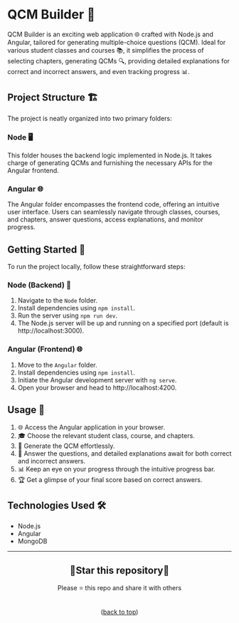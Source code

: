 <div id="top"></div>

# QCM Builder 🚀

QCM Builder is an exciting web application 🌐 crafted with Node.js and Angular, tailored for generating multiple-choice questions (QCM). Ideal for various student classes and courses 📚, it simplifies the process of selecting chapters, generating QCMs 🔍, providing detailed explanations for correct and incorrect answers, and even tracking progress 📊.

## Project Structure 🏗️

The project is neatly organized into two primary folders:

### Node 🖥️

This folder houses the backend logic implemented in Node.js. It takes charge of generating QCMs and furnishing the necessary APIs for the Angular frontend.

### Angular 🌐

The Angular folder encompasses the frontend code, offering an intuitive user interface. Users can seamlessly navigate through classes, courses, and chapters, answer questions, access explanations, and monitor progress.

## Getting Started 🚀

To run the project locally, follow these straightforward steps:

### Node (Backend) 🚀

1. Navigate to the `Node` folder.
2. Install dependencies using `npm install`.
3. Run the server using `npm run dev`.
4. The Node.js server will be up and running on a specified port (default is http://localhost:3000).

### Angular (Frontend) 🌐

1. Move to the `Angular` folder.
2. Install dependencies using `npm install`.
3. Initiate the Angular development server with `ng serve`.
4. Open your browser and head to http://localhost:4200.

## Usage 🎯

1. 🌐 Access the Angular application in your browser.
2. 🎓 Choose the relevant student class, course, and chapters.
3. 🚀 Generate the QCM effortlessly.
4. 🤔 Answer the questions, and detailed explanations await for both correct and incorrect answers.
5. 📊 Keep an eye on your progress through the intuitive progress bar.
6. 🏆 Get a glimpse of your final score based on correct answers.


## Technologies Used 🛠️

- Node.js
- Angular
- MongoDB

---

<div align=center>

<h2>🌟Star this repository🌟</h2>
Please ⭐️ this repo and share it with others

</div>

<br>

</div>

<p align="center">(<a href="#top">back to top</a>)</p>
